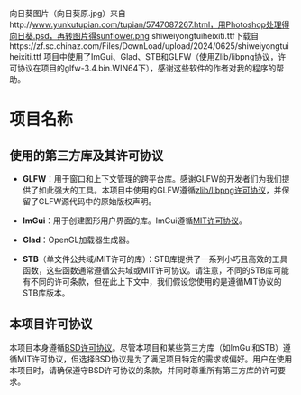 向日葵图片（向日葵原.jpg）来自http://www.yunkutupian.com/tupian/5747087267.html，用Photoshop处理得向日葵.psd，再转图片得sunflower.png
shiweiyongtuiheixiti.ttf下载自https://zf.sc.chinaz.com/Files/DownLoad/upload/2024/0625/shiweiyongtuiheixiti.ttf
项目中使用了ImGui、Glad、STB和GLFW（使用Zlib/libpng协议，许可协议在项目的glfw-3.4.bin.WIN64下），感谢这些软件的作者对我的程序的帮助。

# 项目名称  
  
## 使用的第三方库及其许可协议  
  
- **GLFW**：用于窗口和上下文管理的跨平台库。感谢GLFW的开发者们为我们提供了如此强大的工具。本项目中使用的GLFW遵循[zlib/libpng许可协议](https://www.glfw.org/license.html)，并保留了GLFW源代码中的原始版权声明。  
  
- **ImGui**：用于创建图形用户界面的库。ImGui遵循[MIT许可协议](https://opensource.org/licenses/MIT)。  
  
- **Glad**：OpenGL加载器生成器。
  
- **STB**（单文件公共域/MIT许可的库）：STB库提供了一系列小巧且高效的工具函数，这些函数通常遵循公共域或MIT许可协议。请注意，不同的STB库可能有不同的许可条款，但在此上下文中，我们假设您使用的是遵循MIT协议的STB库版本。  
  
## 本项目许可协议  
  
本项目本身遵循[BSD许可协议](https://opensource.org/licenses/BSD-3-Clause)。尽管本项目和某些第三方库（如ImGui和STB）遵循MIT许可协议，但选择BSD协议是为了满足项目特定的需求或偏好。用户在使用本项目时，请确保遵守BSD许可协议的条款，并同时尊重所有第三方库的许可要求。  
